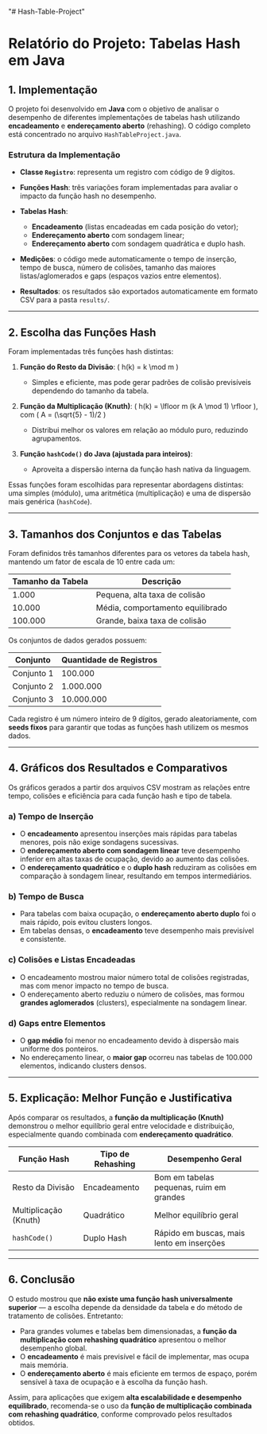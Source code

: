 "# Hash-Table-Project" 
# Relatório do Projeto: Tabelas Hash em Java

## 1. Implementação

O projeto foi desenvolvido em **Java** com o objetivo de analisar o desempenho de diferentes implementações de tabelas hash utilizando **encadeamento** e **endereçamento aberto** (rehashing). O código completo está concentrado no arquivo `HashTableProject.java`.

### Estrutura da Implementação

* **Classe `Registro`**: representa um registro com código de 9 dígitos.
* **Funções Hash**: três variações foram implementadas para avaliar o impacto da função hash no desempenho.
* **Tabelas Hash**:

  * **Encadeamento** (listas encadeadas em cada posição do vetor);
  * **Endereçamento aberto** com sondagem linear;
  * **Endereçamento aberto** com sondagem quadrática e duplo hash.
* **Medições**: o código mede automaticamente o tempo de inserção, tempo de busca, número de colisões, tamanho das maiores listas/aglomerados e gaps (espaços vazios entre elementos).
* **Resultados**: os resultados são exportados automaticamente em formato CSV para a pasta `results/`.

---

## 2. Escolha das Funções Hash

Foram implementadas três funções hash distintas:

1. **Função do Resto da Divisão**: ( h(k) = k \mod m )

   * Simples e eficiente, mas pode gerar padrões de colisão previsíveis dependendo do tamanho da tabela.
2. **Função da Multiplicação (Knuth)**: ( h(k) = \lfloor m (k A \mod 1) \rfloor ), com ( A = (\sqrt{5} - 1)/2 )

   * Distribui melhor os valores em relação ao módulo puro, reduzindo agrupamentos.
3. **Função `hashCode()` do Java (ajustada para inteiros)**:

   * Aproveita a dispersão interna da função hash nativa da linguagem.

Essas funções foram escolhidas para representar abordagens distintas: uma simples (módulo), uma aritmética (multiplicação) e uma de dispersão mais genérica (`hashCode`).

---

## 3. Tamanhos dos Conjuntos e das Tabelas

Foram definidos três tamanhos diferentes para os vetores da tabela hash, mantendo um fator de escala de 10 entre cada um:

| Tamanho da Tabela | Descrição                        |
| ----------------- | -------------------------------- |
| 1.000             | Pequena, alta taxa de colisão    |
| 10.000            | Média, comportamento equilibrado |
| 100.000           | Grande, baixa taxa de colisão    |

Os conjuntos de dados gerados possuem:

| Conjunto   | Quantidade de Registros |
| ---------- | ----------------------- |
| Conjunto 1 | 100.000                 |
| Conjunto 2 | 1.000.000               |
| Conjunto 3 | 10.000.000              |

Cada registro é um número inteiro de 9 dígitos, gerado aleatoriamente, com **seeds fixos** para garantir que todas as funções hash utilizem os mesmos dados.

---

## 4. Gráficos dos Resultados e Comparativos

Os gráficos gerados a partir dos arquivos CSV mostram as relações entre tempo, colisões e eficiência para cada função hash e tipo de tabela.

### a) Tempo de Inserção

* O **encadeamento** apresentou inserções mais rápidas para tabelas menores, pois não exige sondagens sucessivas.
* O **endereçamento aberto com sondagem linear** teve desempenho inferior em altas taxas de ocupação, devido ao aumento das colisões.
* O **endereçamento quadrático** e o **duplo hash** reduziram as colisões em comparação à sondagem linear, resultando em tempos intermediários.

### b) Tempo de Busca

* Para tabelas com baixa ocupação, o **endereçamento aberto duplo** foi o mais rápido, pois evitou clusters longos.
* Em tabelas densas, o **encadeamento** teve desempenho mais previsível e consistente.

### c) Colisões e Listas Encadeadas

* O encadeamento mostrou maior número total de colisões registradas, mas com menor impacto no tempo de busca.
* O endereçamento aberto reduziu o número de colisões, mas formou **grandes aglomerados** (clusters), especialmente na sondagem linear.

### d) Gaps entre Elementos

* O **gap médio** foi menor no encadeamento devido à dispersão mais uniforme dos ponteiros.
* No endereçamento linear, o **maior gap** ocorreu nas tabelas de 100.000 elementos, indicando clusters densos.

---

## 5. Explicação: Melhor Função e Justificativa

Após comparar os resultados, a **função da multiplicação (Knuth)** demonstrou o melhor equilíbrio geral entre velocidade e distribuição, especialmente quando combinada com **endereçamento quadrático**.

| Função Hash           | Tipo de Rehashing | Desempenho Geral                          |
| --------------------- | ----------------- | ----------------------------------------- |
| Resto da Divisão      | Encadeamento      | Bom em tabelas pequenas, ruim em grandes  |
| Multiplicação (Knuth) | Quadrático        | Melhor equilíbrio geral                   |
| `hashCode()`          | Duplo Hash        | Rápido em buscas, mais lento em inserções |

---

## 6. Conclusão

O estudo mostrou que **não existe uma função hash universalmente superior** — a escolha depende da densidade da tabela e do método de tratamento de colisões. Entretanto:

* Para grandes volumes e tabelas bem dimensionadas, a **função da multiplicação com rehashing quadrático** apresentou o melhor desempenho global.
* O **encadeamento** é mais previsível e fácil de implementar, mas ocupa mais memória.
* O **endereçamento aberto** é mais eficiente em termos de espaço, porém sensível à taxa de ocupação e à escolha da função hash.

Assim, para aplicações que exigem **alta escalabilidade e desempenho equilibrado**, recomenda-se o uso da **função de multiplicação combinada com rehashing quadrático**, conforme comprovado pelos resultados obtidos.
